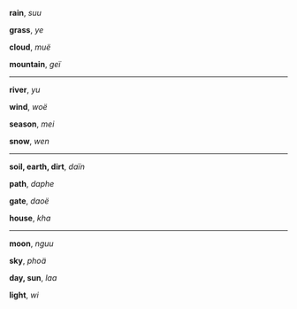 **rain**, _suu_

**grass**, _ye_

**cloud**, _muë_

**mountain**, _geï_

---

**river**, _yu_

**wind**, _woë_

**season**, _mei_

**snow**, _wen_

---

**soil, earth, dirt**, _daïn_

**path**, _daphe_

**gate**, _daoë_

**house**, _kha_

---

**moon**, _nguu_

**sky**, _phoä_

**day, sun**, _laa_

**light**, _wi_

